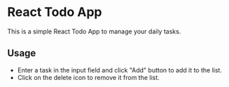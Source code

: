 # React Todo App

This is a simple React Todo App to manage your daily tasks.

## Usage

- Enter a task in the input field and click "Add" button to add it to the list.
- Click on the delete icon to remove it from the list.
